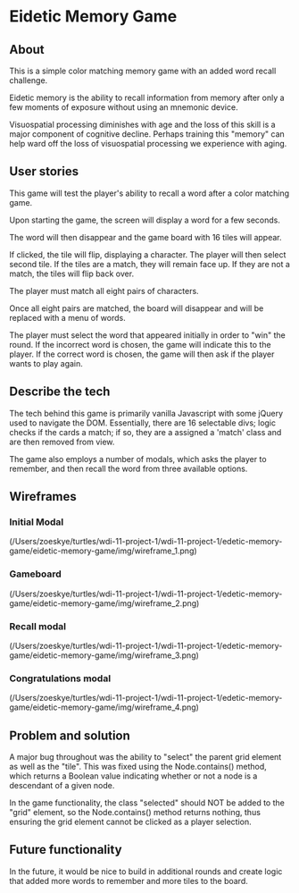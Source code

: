 # Eidetic Memory Game

## About
This is a simple color matching memory game with an added word recall challenge.

Eidetic memory is the ability to recall information from memory after only a few moments of exposure without using an mnemonic device.

Visuospatial processing diminishes with age and the loss of this skill is a major component of cognitive decline.
Perhaps training this "memory" can help ward off the loss of visuospatial processing we experience with aging.

## User stories
This game will test the player's ability to recall a word after a color matching game.

Upon starting the game, the screen will display a word for a few seconds.

The word will then disappear and the game board with 16 tiles will appear.

If clicked, the tile will flip, displaying a character. The player will then select  second tile. If the tiles are a match, they will remain face up. If they are not a match, the tiles will flip back over.

The player must match all eight pairs of characters.

Once all eight pairs are matched, the board will disappear and will be replaced with a menu of words.

The player must select the word that appeared initially in order to "win" the round. If the incorrect word is chosen, the game will indicate this to the player. If the correct word is chosen, the game will then ask if the player wants to play again.


## Describe the tech
The tech behind this game is primarily vanilla Javascript with some jQuery used to navigate the DOM. Essentially, there are 16 selectable divs; logic checks if the cards a match; if so, they are a assigned a 'match' class and are then removed from view.

The game also employs a number of modals, which asks the player to remember, and then recall the word from three available options.

## Wireframes
### Initial Modal
(/Users/zoeskye/turtles/wdi-11-project-1/wdi-11-project-1/edetic-memory-game/eidetic-memory-game/img/wireframe_1.png)

### Gameboard
(/Users/zoeskye/turtles/wdi-11-project-1/wdi-11-project-1/edetic-memory-game/eidetic-memory-game/img/wireframe_2.png)

### Recall modal
(/Users/zoeskye/turtles/wdi-11-project-1/wdi-11-project-1/edetic-memory-game/eidetic-memory-game/img/wireframe_3.png)

### Congratulations modal
(/Users/zoeskye/turtles/wdi-11-project-1/wdi-11-project-1/edetic-memory-game/eidetic-memory-game/img/wireframe_4.png)

## Problem and solution
A major bug throughout was the ability to "select" the parent grid element as well as the "tile". This was fixed using the Node.contains() method, which returns a Boolean value indicating whether or not a node is a descendant of a given node.

In the game functionality, the class "selected" should NOT be added to the "grid" element, so the Node.contains() method returns nothing, thus ensuring the grid element cannot be clicked as a player selection.

## Future functionality
In the future, it would be nice to build in additional rounds and create logic that added more words to remember and more tiles to the board.
